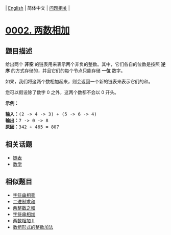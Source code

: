 
| [English](README_EN.md) | 简体中文 | [问题相关](QUESTION.md) |
# [0002. 两数相加](https://leetcode-cn.com/problems/add-two-numbers/)
## 题目描述
<p>给出两个&nbsp;<strong>非空</strong> 的链表用来表示两个非负的整数。其中，它们各自的位数是按照&nbsp;<strong>逆序</strong>&nbsp;的方式存储的，并且它们的每个节点只能存储&nbsp;<strong>一位</strong>&nbsp;数字。</p>

<p>如果，我们将这两个数相加起来，则会返回一个新的链表来表示它们的和。</p>

<p>您可以假设除了数字 0 之外，这两个数都不会以 0&nbsp;开头。</p>

<p><strong>示例：</strong></p>

<pre><strong>输入：</strong>(2 -&gt; 4 -&gt; 3) + (5 -&gt; 6 -&gt; 4)
<strong>输出：</strong>7 -&gt; 0 -&gt; 8
<strong>原因：</strong>342 + 465 = 807
</pre>

## 相关话题
- [链表](https://leetcode-cn.com/tag/linked-list)
- [数学](https://leetcode-cn.com/tag/math)
## 相似题目
- [字符串相乘](../0043/README.md)
- [二进制求和](../0067/README.md)
- [两整数之和](../0371/README.md)
- [字符串相加](../0415/README.md)
- [两数相加 II](../0445/README.md)
- [数组形式的整数加法](../0989/README.md)
